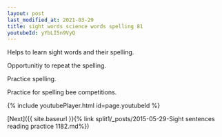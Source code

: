 ```yaml
---
layout: post
last_modified_at: 2021-03-29
title: sight words science words spelling 81
youtubeId: yYbLI5n9VyQ
---
```

 
 
Helps to learn sight words and their spelling.

Opportunitiy to repeat the spelling. 

Practice spelling. 
 
Practice for spelling bee competitions. 
 
{% include youtubePlayer.html id=page.youtubeId %}
 
 

[Next]({{ site.baseurl }}{% link  split1/_posts/2015-05-29-Sight sentences reading practice 1182.md%})
 
